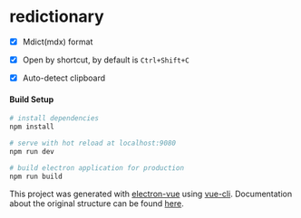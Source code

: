 # redictionary

- [x] Mdict(mdx) format
- [x] Open by shortcut, by default is `Ctrl+Shift+C`
- [x] Auto-detect clipboard


#### Build Setup

``` bash
# install dependencies
npm install

# serve with hot reload at localhost:9080
npm run dev

# build electron application for production
npm run build


```

This project was generated with [electron-vue](https://github.com/SimulatedGREG/electron-vue) using [vue-cli](https://github.com/vuejs/vue-cli). Documentation about the original structure can be found [here](https://simulatedgreg.gitbooks.io/electron-vue/content/index.html).
